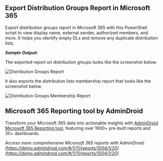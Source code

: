## Export Distribution Groups Report in Microsoft 365

Export distribution groups report in Microsoft 365 with this PowerShell script to view display name, external sender, authorized members, and more. It helps you identify empty DLs and remove any duplicate distribution lists.

***Sample Output:***

The exported report on distribution groups looks like the screenshot below.

![Distribution Groups Report](<https://o365reports.com/wp-content/uploads/2025/03/distribution-groups-report.png?v=1741081567>)

It also exports the distribution lists membership report that looks like the screenshot below.

![Distribution Groups Membership Report](<https://o365reports.com/wp-content/uploads/2025/03/distribution-groups-membership-report.png?v=1741081659>)

## Microsoft 365 Reporting tool by AdminDroid

Transform your Microsoft 365 data into actionable insights with [AdminDroid Microsoft 365 Reporting tool](https://admindroid.com/?src=GitHub), featuring over 1900+ pre-built reports and 30+ dashboards.

*Access more comprehensive Microsoft 365 reports with AdminDroid: [https://demo.admindroid.com/#/1/11/reports/1004/1/20](https://demo.admindroid.com/#/1/11/reports/1004/1/20)*

